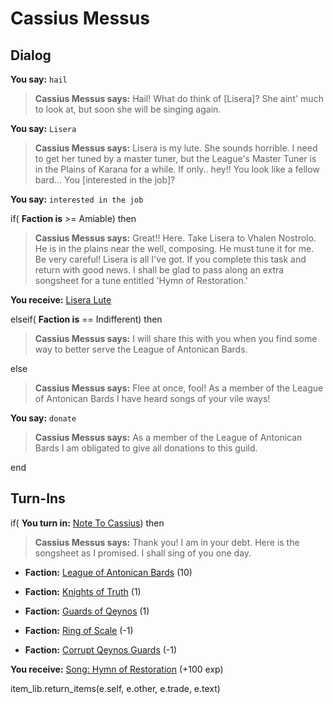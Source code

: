 # Cassius Messus
## Dialog

**You say:** `hail`



>**Cassius Messus says:** Hail!  What do think of [Lisera]?  She aint' much to look at, but soon she will be singing again.

**You say:** `Lisera`



>**Cassius Messus says:** Lisera is my lute.  She sounds horrible.  I need to get her tuned by a master tuner, but the League's Master Tuner is in the Plains of Karana for a while.  If only..  hey!!  You look like a fellow bard...  You [interested in the job]?

**You say:** `interested in the job`



if( **Faction is** >= Amiable) then 



>**Cassius Messus says:** Great!!  Here.  Take Lisera to Vhalen Nostrolo.  He is in the plains near the well, composing.  He must tune it for me.  Be very careful! Lisera is all I've got.  If you complete this task and return with good news. I shall be glad to pass along an extra songsheet for a tune entitled 'Hymn of Restoration.'



**You receive:**  [Lisera Lute](/item/13114)


elseif( **Faction is** == Indifferent) then



>**Cassius Messus says:** I will share this with you when you find some way to better serve the League of Antonican Bards.


else






>**Cassius Messus says:** Flee at once, fool! As a member of the League of Antonican Bards I have heard songs of your vile ways!


**You say:** `donate`



>**Cassius Messus says:** As a member of the League of Antonican Bards I am obligated to give all donations to this guild.









end

## Turn-Ins




if( **You turn in:** [Note To Cassius](/item/18803)) then


>**Cassius Messus says:** Thank you! I am in your debt. Here is the songsheet as I promised. I shall sing of you one day.


* __Faction:__ [League of Antonican Bards](/faction/284) (10)


* __Faction:__ [Knights of Truth](/faction/281) (1)


* __Faction:__ [Guards of Qeynos](/faction/262) (1)


* __Faction:__ [Ring of Scale](/faction/304) (-1)


* __Faction:__ [Corrupt Qeynos Guards](/faction/230) (-1)


 **You receive:**  [Song: Hymn of Restoration](/item/15007) (+100 exp)
 

item_lib.return_items(e.self, e.other, e.trade, e.text)